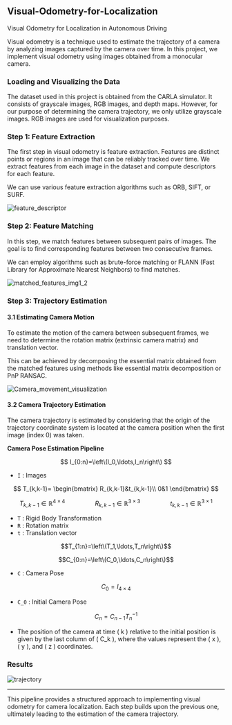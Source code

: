 ## Visual-Odometry-for-Localization

Visual Odometry for Localization in Autonomous Driving


Visual odometry is a technique used to estimate the trajectory of a camera by analyzing images captured by the camera over time. In this project, we implement visual odometry using images obtained from a monocular camera.

### Loading and Visualizing the Data

The dataset used in this project is obtained from the CARLA simulator. It consists of grayscale images, RGB images, and depth maps. However, for our purpose of determining the camera trajectory, we only utilize grayscale images. RGB images are used for visualization purposes.

### Step 1: Feature Extraction

The first step in visual odometry is feature extraction. Features are distinct points or regions in an image that can be reliably tracked over time. We extract features from each image in the dataset and compute descriptors for each feature.

We can use various feature extraction algorithms such as ORB, SIFT, or SURF.

![feature_descriptor](https://github.com/Abhi-0212000/Visual-Odometry-for-Localization/assets/70425157/2ee03f7d-25cb-4f1d-8f99-4bfd592507cb)


### Step 2: Feature Matching

In this step, we match features between subsequent pairs of images. The goal is to find corresponding features between two consecutive frames.

We can employ algorithms such as brute-force matching or FLANN (Fast Library for Approximate Nearest Neighbors) to find matches.

![matched_features_img1_2](https://github.com/Abhi-0212000/Visual-Odometry-for-Localization/assets/70425157/49009b46-93a2-4a1a-be89-e2f1b11f84ef)


### Step 3: Trajectory Estimation

#### 3.1 Estimating Camera Motion

To estimate the motion of the camera between subsequent frames, we need to determine the rotation matrix (extrinsic camera matrix) and translation vector.

This can be achieved by decomposing the essential matrix obtained from the matched features using methods like essential matrix decomposition or PnP RANSAC.

![Camera_movement_visualization](https://github.com/Abhi-0212000/Visual-Odometry-for-Localization/assets/70425157/883338d3-e8a2-4321-bb03-4bfc079b1de0)


#### 3.2 Camera Trajectory Estimation

The camera trajectory is estimated by considering that the origin of the trajectory coordinate system is located at the camera position when the first image (index 0) was taken.

**Camera Pose Estimation Pipeline**

$$
I_{0:n}=\left\(I_0,\ldots,I_n\right\)
$$

- `I` : Images

$$
T_{k,k-1}=
\begin{bmatrix}
R_{k,k-1}&t_{k,k-1}\\
0&1
\end{bmatrix}
$$

$$T_{k,k-1}\in\mathbb{R}^{4\times4}
\ \ \ \ \ \ \ \ \, \ \ \ \ \ \ \ \ \
R_{k,k-1}\in\mathbb{R}^{3\times3}
\ \ \ \ \ \ \ \ \, \ \ \ \ \ \ \ \ \
t_{k,k-1}\in\mathbb{R}^{3\times1}
$$

- `T` : Rigid Body Transformation
- `R` : Rotation matrix
- `t` : Translation vector

$$T_{1:n}=\left\(T_1,\ldots,T_n\right\)$$

$$C_{0:n}=\left\(C_0,\ldots,C_n\right\)$$

- `C` : Camera Pose

$$C_0=I_{4\times4}$$

- `C_0` : Initial Camera Pose

$$C_n=C_{n-1}T_n^{-1}$$


- The position of the camera at time \( k \) relative to the initial position is given by the last column of \( C_k \), where the values represent the \( x \), \( y \), and \( z \) coordinates.

### Results

![trajectory](https://github.com/Abhi-0212000/Visual-Odometry-for-Localization/assets/70425157/9713083f-f968-466a-b206-018b4552400d)


---

This pipeline provides a structured approach to implementing visual odometry for camera localization. Each step builds upon the previous one, ultimately leading to the estimation of the camera trajectory.
